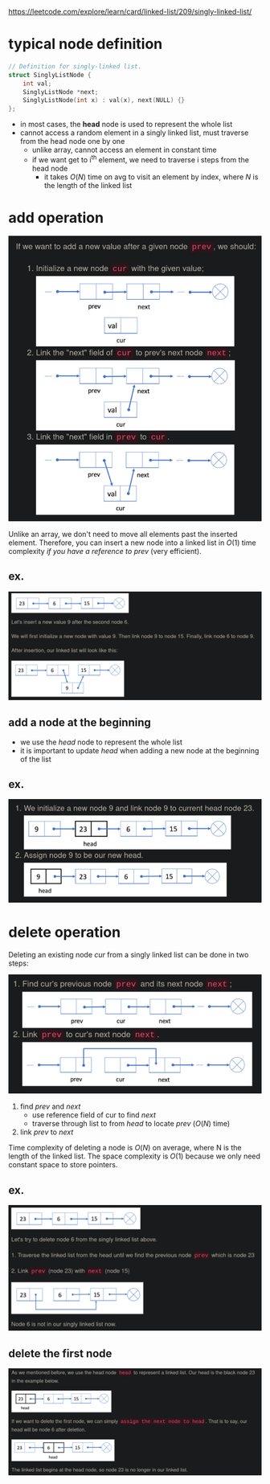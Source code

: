 https://leetcode.com/explore/learn/card/linked-list/209/singly-linked-list/

# typical node definition

```cpp
// Definition for singly-linked list.
struct SinglyListNode {
    int val;
    SinglyListNode *next;
    SinglyListNode(int x) : val(x), next(NULL) {}
};
```

- in most cases, the **head** node is used to represent the whole list
- cannot access a random element in a singly linked list, must traverse from the head node one by one
    - unlike array, cannot access an element in constant time
    - if we want get to i<sup>th</sup> element, we need to traverse i steps from the head node
        - it takes $O(N)$ time on avg to visit an element by index, where *N* is the length of the linked list

# add operation

![add a new value after a given node prev](./figures/1717976599.png)

Unlike an array, we don't need to move all elements past the inserted element. Therefore, you can insert a new node into a linked list in $O(1)$ time complexity *if you have a reference to prev* (very efficient).

## ex.

![inserting a node (example)](./figures/1717977215.png) 

## add a node at the beginning

- we use the *head* node to represent the whole list
- it is important to update *head* when adding a new node at the beginning of the list

## ex.

![adding a node to the beginning of the list](./figures/1717977542.png) 

# delete operation

Deleting an existing node *cur* from a singly linked list can be done in two steps:

![deleting an existing node](./figures/1717978030.png) 

1. find *prev* and *next*
    - use reference field of cur to find *next*
    - traverse through list to from *head* to locate *prev* ($O(N)$ time)
2. link *prev* to *next*

Time complexity of deleting a node is $O(N)$ on average, where N is the length of the linked list. The space complexity is $O(1)$ because we only need constant space to store pointers.

## ex.

![deleting a node](./figures/1717978701.png) 

## delete the first node

![delete the first node](./figures/1717979853.png) 
